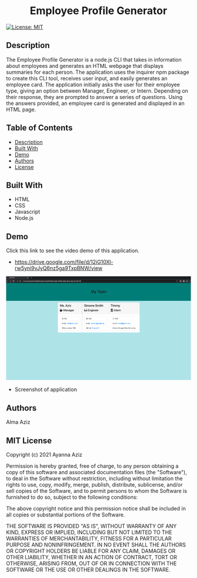 # <center> Employee Profile Generator </center>

[![License: MIT](https://img.shields.io/badge/License-MIT-yellow.svg)](https://opensource.org/licenses/MIT)


## Description
The Employee Profile Generator is a node.js CLI that takes in information about employees and generates an HTML webpage that displays summaries for each person. The application uses the inquirer npm package to create this CLI tool, receives user input, and easily generates an employee card. The application initially asks the user for their employee type, giving an option between Manager, Engineer, or Intern. Depending on their response, they are prompted to answer a series of questions. Using the answers provided, an employee card is generated and displayed in an HTML page. 



## Table of Contents
* [Description](#Description)
* [Built With](#built-with)
* [Demo](#demo)
* [Authors](#authors)
* [License](#license)

## Built With
* HTML
* CSS
* Javascript
* Node.js

## Demo
Click this link to see the video demo of this application.

* https://drive.google.com/file/d/12iG10Xl-rw5yni9vJyQ6nz5ga9TxpBNW/view

![](profilegen.png)

* Screenshot of application 

## Authors
Alma Aziz

## MIT License

Copyright (c) 2021 Ayanna Aziz

Permission is hereby granted, free of charge, to any person obtaining a copy
of this software and associated documentation files (the "Software"), to deal
in the Software without restriction, including without limitation the rights
to use, copy, modify, merge, publish, distribute, sublicense, and/or sell
copies of the Software, and to permit persons to whom the Software is
furnished to do so, subject to the following conditions:

The above copyright notice and this permission notice shall be included in all
copies or substantial portions of the Software.

THE SOFTWARE IS PROVIDED "AS IS", WITHOUT WARRANTY OF ANY KIND, EXPRESS OR
IMPLIED, INCLUDING BUT NOT LIMITED TO THE WARRANTIES OF MERCHANTABILITY,
FITNESS FOR A PARTICULAR PURPOSE AND NONINFRINGEMENT. IN NO EVENT SHALL THE
AUTHORS OR COPYRIGHT HOLDERS BE LIABLE FOR ANY CLAIM, DAMAGES OR OTHER
LIABILITY, WHETHER IN AN ACTION OF CONTRACT, TORT OR OTHERWISE, ARISING FROM,
OUT OF OR IN CONNECTION WITH THE SOFTWARE OR THE USE OR OTHER DEALINGS IN THE
SOFTWARE.